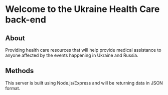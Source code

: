 # Welcome to the Ukraine Health Care back-end

## About

Providing health care resources that will help provide medical assistance to anyone affected by the events happening in Ukraine and Russia.

## Methods

This server is built using Node.js/Express and will be returning data in JSON format.

